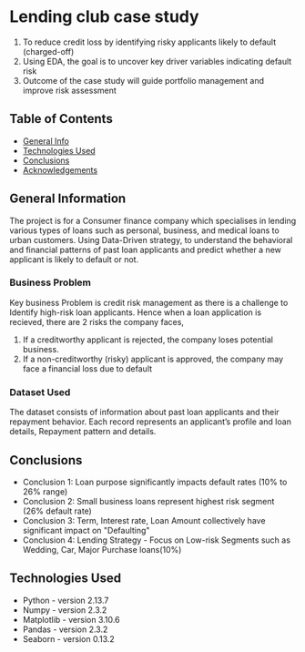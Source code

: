# Lending club case study
1. To reduce credit loss by identifying risky applicants likely to default (charged-off)
2. Using EDA, the goal is to uncover key driver variables indicating default risk
3. Outcome of the case study will guide portfolio management and improve risk assessment

## Table of Contents
* [General Info](#general-information)
* [Technologies Used](#technologies-used)
* [Conclusions](#conclusions)
* [Acknowledgements](#acknowledgements)

## General Information
The project is for a Consumer finance company which specialises in lending various types of loans such as personal, business, and medical loans to urban customers. Using Data-Driven strategy, to understand the behavioral and financial patterns of past loan applicants and predict whether a new applicant is likely to default or not. 

### Business Problem
Key business Problem is credit risk management as there is a challenge to Identify high-risk loan applicants. Hence when a loan application is recieved, there are 2 risks the company faces,
   1. If a creditworthy applicant is rejected, the company loses potential business.
   2. If a non-creditworthy (risky) applicant is approved, the company may face a financial loss due to default

### Dataset Used
The dataset consists of information about past loan applicants and their repayment behavior. Each record represents an applicant’s profile and loan details, Repayment pattern and details.

## Conclusions
- Conclusion 1:
Loan purpose significantly impacts default rates (10% to 26% range)
- Conclusion 2:
Small business loans represent highest risk segment (26% default rate)
- Conclusion 3:
Term, Interest rate, Loan Amount collectively have significant impact on "Defaulting"
- Conclusion 4:
Lending Strategy - Focus on Low-risk Segments such as Wedding, Car, Major Purchase loans(10%)

## Technologies Used
- Python - version 2.13.7
- Numpy - version 2.3.2
- Matplotlib - version 3.10.6
- Pandas - version 2.3.2
- Seaborn - version 0.13.2


